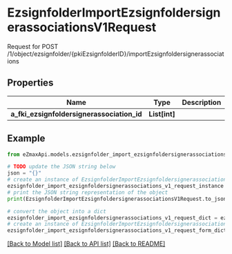 # EzsignfolderImportEzsignfoldersignerassociationsV1Request

Request for POST /1/object/ezsignfolder/{pkiEzsignfolderID}/importEzsignfoldersignerassociations

## Properties

Name | Type | Description | Notes
------------ | ------------- | ------------- | -------------
**a_fki_ezsignfoldersignerassociation_id** | **List[int]** |  | 

## Example

```python
from eZmaxApi.models.ezsignfolder_import_ezsignfoldersignerassociations_v1_request import EzsignfolderImportEzsignfoldersignerassociationsV1Request

# TODO update the JSON string below
json = "{}"
# create an instance of EzsignfolderImportEzsignfoldersignerassociationsV1Request from a JSON string
ezsignfolder_import_ezsignfoldersignerassociations_v1_request_instance = EzsignfolderImportEzsignfoldersignerassociationsV1Request.from_json(json)
# print the JSON string representation of the object
print(EzsignfolderImportEzsignfoldersignerassociationsV1Request.to_json())

# convert the object into a dict
ezsignfolder_import_ezsignfoldersignerassociations_v1_request_dict = ezsignfolder_import_ezsignfoldersignerassociations_v1_request_instance.to_dict()
# create an instance of EzsignfolderImportEzsignfoldersignerassociationsV1Request from a dict
ezsignfolder_import_ezsignfoldersignerassociations_v1_request_form_dict = ezsignfolder_import_ezsignfoldersignerassociations_v1_request.from_dict(ezsignfolder_import_ezsignfoldersignerassociations_v1_request_dict)
```
[[Back to Model list]](../README.md#documentation-for-models) [[Back to API list]](../README.md#documentation-for-api-endpoints) [[Back to README]](../README.md)


